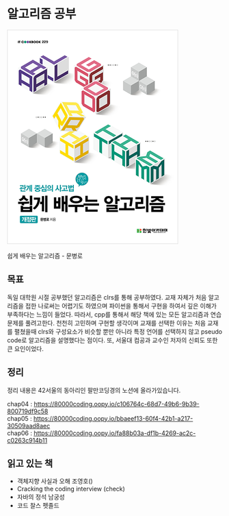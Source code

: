 # 알고리즘 공부

![alt text](./resources/book_cover.jpg?raw=true)

쉽게 배우는 알고리즘 - 문병로

## 목표
독일 대학원 시절 공부했던 알고리즘은 clrs를 통해 공부하였다. 교재 자체가 처음 알고리즘을 접한 나로써는 어렵기도 하였으며 파이썬을 통해서 구현을 하여서 깊은 이해가 부족하다는 느낌이 들었다. 따라서, cpp를 통해서 해당 책에 있는 모든 알고리즘과 연습문제를 풀려고한다. 천천히 고민하며 구현할 생각이며 교재를 선택한 이유는 처음 교재를 펼쳤을때 clrs와 구성요소가 비슷할 뿐만 아니라 특정 언어를 선택하지 않고 pseudo code로 알고리즘을 설명했다는 점이다. 또, 서울대 컴공과 교수인 저자의 신뢰도 또한 큰 요인이었다.


## 정리
정리 내용은 42서울의 동아리인 팔만코딩경의 노션에 올라가있습니다.  


chap04 : https://80000coding.oopy.io/c106764c-68d7-49b6-9b39-800719df9c58  
chap05 : https://80000coding.oopy.io/bbaeef13-60f4-42b1-a217-30509aad8aec  
chap06 : https://80000coding.oopy.io/fa88b03a-df1b-4269-ac2c-c0263c914b11  


## 읽고 있는 책
- 객체지향 사실과 오해 조영호()
- Cracking the coding interview (check)
- 자바의 정석 남궁성
- 코드 찰스 펫졸드
